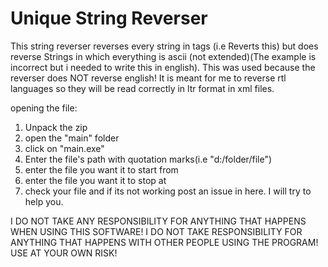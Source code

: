 # Unique String Reverser
This string reverser reverses every string in tags (i.e <a>Reverts this</a>) but does reverse Strings in which everything is ascii (not extended)(The example is incorrect but i needed to write this in english). This was used because the reverser does NOT reverse english! It is meant for me to reverse rtl languages so they will be read correctly in ltr format in xml files.


opening the file:
1. Unpack the zip
2. open the "main" folder
3. click on "main.exe"
4. Enter the file's path with quotation marks(i.e "d:/folder/file")
5. enter the file you want it to start from
6. enter the file you want it to stop at
7. check your file and if its not working post an issue in here. I will try to help you.


I DO NOT TAKE ANY RESPONSIBILITY FOR ANYTHING THAT HAPPENS WHEN USING THIS SOFTWARE! I DO NOT TAKE RESPONSIBILITY FOR ANYTHING THAT HAPPENS WITH OTHER PEOPLE USING THE PROGRAM! USE AT YOUR OWN RISK!
